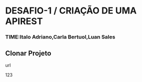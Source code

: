 <h1 align-item='center'> DESAFIO-1 / CRIAÇÃO DE UMA APIREST</h1>

<h3>TIME:Italo Adriano,Carla Bertuol,Luan Sales</h3>

<h2>Clonar Projeto</h2>
<p>url</p>
123
